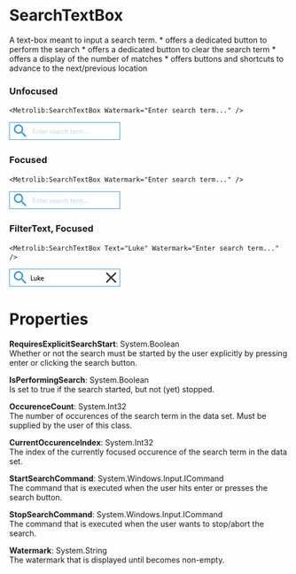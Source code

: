 # SearchTextBox

A text-box meant to input a search term.
                * offers a dedicated button to perform the search
                * offers a dedicated button to clear the search term
                * offers a display of the number of matches
                * offers buttons and shortcuts to advance to the next/previous location

### Unfocused

```xaml
<Metrolib:SearchTextBox Watermark="Enter search term..." />
```
![Image of SearchTextBox, Unfocused](Unfocused.png)

### Focused

```xaml
<Metrolib:SearchTextBox Watermark="Enter search term..." />
```
![Image of SearchTextBox, Focused](Focused.png)

### FilterText, Focused

```xaml
<Metrolib:SearchTextBox Text="Luke" Watermark="Enter search term..." />
```
![Image of SearchTextBox, FilterText, Focused](FilterText__Focused.png)

# Properties

**RequiresExplicitSearchStart**: System.Boolean  
Whether or not the search must be started by the user explicitly by pressing enter or clicking the search button.

**IsPerformingSearch**: System.Boolean  
Is set to true if the search started, but not (yet) stopped.

**OccurenceCount**: System.Int32  
The number of occurences of the search term in the data set.
                Must be supplied by the user of this class.

**CurrentOccurenceIndex**: System.Int32  
The index of the currently focused occurence of the search term in the data set.

**StartSearchCommand**: System.Windows.Input.ICommand  
The command that is executed when the user hits enter or presses the search button.

**StopSearchCommand**: System.Windows.Input.ICommand  
The command that is executed when the user wants to stop/abort the search.

**Watermark**: System.String  
The watermark that is displayed until  becomes non-empty.

